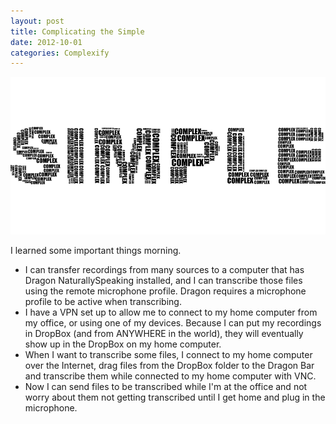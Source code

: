 ```yaml
---
layout: post
title: Complicating the Simple
date: 2012-10-01
categories: Complexify
---
```

<img src="/images/simplex.png" alt="simple? or complex?"/>

I learned some important things morning.
<ul><li>I can transfer recordings from many sources to a computer that has Dragon NaturallySpeaking installed, and I can transcribe those files using the remote microphone profile. Dragon requires a microphone profile to be active when transcribing.
<li>I have a VPN set up to allow me to connect to my home computer from my office, or using one of my devices. Because I can put my recordings in DropBox (and from ANYWHERE in the world), they will eventually show up in the DropBox on my home computer.
<li>When I want to transcribe some files, I connect to my home computer over the Internet, drag files from the DropBox folder to the Dragon Bar and transcribe them while connected to my home computer with VNC.
<li>Now I can send files to be transcribed while I'm at the office and not worry about them not getting transcribed until I get home and plug in the microphone.
